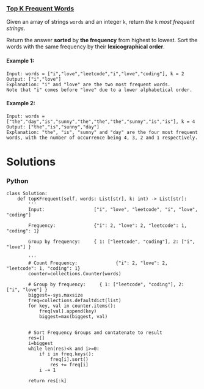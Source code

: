 ### [Top K Frequent Words](https://leetcode.com/problems/top-k-frequent-words/) <br>

Given an array of strings `words` and an integer `k`, return *the* `k` *most frequent strings*.

Return the answer **sorted** by **the frequency** from highest to lowest. Sort the words with the same frequency by their **lexicographical order**.



#### Example 1:

```
Input: words = ["i","love","leetcode","i","love","coding"], k = 2
Output: ["i","love"]
Explanation: "i" and "love" are the two most frequent words.
Note that "i" comes before "love" due to a lower alphabetical order.

```

#### Example 2:

```
Input: words = ["the","day","is","sunny","the","the","the","sunny","is","is"], k = 4
Output: ["the","is","sunny","day"]
Explanation: "the", "is", "sunny" and "day" are the four most frequent words, with the number of occurrence being 4, 3, 2 and 1 respectively.

```



# Solutions

### Python
```
class Solution:
    def topKFrequent(self, words: List[str], k: int) -> List[str]:  
        '''
        Input:                  ["i", "love", "leetcode", "i", "love", "coding"]

        Frequency:              {"i": 2, "love": 2, "leetcode": 1, "coding": 1}

        Group by frequency:     { 1: ["leetcode", "coding"], 2: ["i", "love"] }

        '''
        # Count Frequency:              {"i": 2, "love": 2, "leetcode": 1, "coding": 1}
        counter=collections.Counter(words)
        
        # Group by frequency:     { 1: ["leetcode", "coding"], 2: ["i", "love"] }        
        biggest=-sys.maxsize
        freq=collections.defaultdict(list)
        for key, val in counter.items():
            freq[val].append(key)
            biggest=max(biggest, val)
            
            
        # Sort Frequency Groups and contatenate to result            
        res=[]
        i=biggest
        while len(res)<k and i>=0:
            if i in freq.keys():
                freq[i].sort()
                res += freq[i]
            i -= 1
        
        return res[:k]

```
